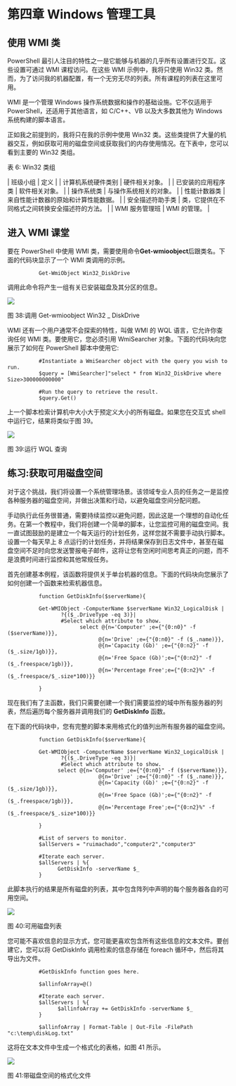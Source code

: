 # 第四章 Windows 管理工具

## 使用 WMI 类

PowerShell 最引人注目的特性之一是它能够与机器的几乎所有设置进行交互。这些设置可通过 WMI 课程访问。在这些 WMI 示例中，我将只使用 Win32 类。然而，为了访问我的机器配置，有一个无穷无尽的列表。所有课程的列表在这里可用。

WMI 是一个管理 Windows 操作系统数据和操作的基础设施。它不仅适用于 PowerShell，还适用于其他语言，如 C/C++、VB 以及大多数其他为 Windows 系统构建的脚本语言。

正如我之前提到的，我将只在我的示例中使用 Win32 类。这些类提供了大量的机器交互，例如获取可用的磁盘空间或获取我们的内存使用情况。在下表中，您可以看到主要的 Win32 类组。

表 6: Win32 类组

| 班级小组 | 定义 |
| 计算机系统硬件类别 | 硬件相关对象。 |
| 已安装的应用程序类 | 软件相关对象。 |
| 操作系统类 | 与操作系统相关的对象。 |
| 性能计数器类 | 来自性能计数器的原始和计算性能数据。 |
| 安全描述符助手类 | 类，它提供在不同格式之间转换安全描述符的方法。 |
| WMI 服务管理班 | WMI 的管理。 |

## 进入 WMI 课堂

要在 PowerShell 中使用 WMI 类，需要使用命令**Get-wmioobject**后跟类名。下面的代码块显示了一个 WMI 类调用的示例。

```
          Get-WmiObject Win32_DiskDrive

```

调用此命令将产生一组有关已安装磁盘及其分区的信息。

![](../Images/image042.png)

图 38:调用 Get-wmioobject Win32 _ DiskDrive

WMI 还有一个用户通常不会探索的特性，叫做 WMI 的 WQL 语言，它允许你查询任何 WMI 类。要使用它，您必须引用 WmiSearcher 对象。下面的代码块向您展示了如何在 PowerShell 脚本中使用它:

```
          #Instantiate a WmiSearcher object with the query you wish to run.
          $query = [WmiSearcher]"select * from Win32_DiskDrive where Size>300000000000"

          #Run the query to retrieve the result.
          $query.Get()

```

上一个脚本检索计算机中大小大于预定义大小的所有磁盘。如果您在交互式 shell 中运行它，结果将类似于图 39。

![](../Images/image043.jpg)

图 39:运行 WQL 查询

## 练习:获取可用磁盘空间

对于这个挑战，我们将设置一个系统管理场景。该领域专业人员的任务之一是监控各种服务器的磁盘空间，并做出决策和行动，以避免磁盘空间分配问题。

手动执行此任务很普通，需要持续监控以避免问题，因此这是一个理想的自动化任务。在第一个教程中，我们将创建一个简单的脚本，让您监控可用的磁盘空间。我一直试图鼓励的是建立一个每天运行的计划任务，这样您就不需要手动执行脚本。设置一个每天早上 8 点运行的计划任务，并将结果保存到日志文件中，甚至在磁盘空间不足时向您发送警报电子邮件，这将让您有空闲时间思考真正的问题，而不是浪费时间进行监控和其他常规任务。

首先创建基本例程，该函数将提供关于单台机器的信息。下面的代码块向您展示了如何创建一个函数来检索机器信息。

```
          function GetDiskInfo($serverName){

          Get-WMIObject -ComputerName $serverName Win32_LogicalDisk |
                 ?{($_.DriveType -eq 3)}|
                 #Select which attribute to show.
                       select @{n='Computer' ;e={"{0:n0}" -f ($serverName)}},
                             @{n='Drive' ;e={"{0:n0}" -f ($_.name)}},
                             @{n='Capacity (Gb)' ;e={"{0:n2}" -f ($_.size/1gb)}},
                             @{n='Free Space (Gb)';e={"{0:n2}" -f ($_.freespace/1gb)}},
                             @{n='Percentage Free';e={"{0:n2}%" -f ($_.freespace/$_.size*100)}}

          }

```

现在我们有了主函数，我们只需要创建一个我们需要监控的域中所有服务器的列表，然后遍历每个服务器并调用我们的 **GetDiskInfo** 函数。

在下面的代码块中，您有完整的脚本来用格式化的值列出所有服务器的磁盘空间。

```
          function GetDiskInfo($serverName){

          Get-WMIObject -ComputerName $serverName Win32_LogicalDisk |
                 ?{($_.DriveType -eq 3)}|
                 #Select which attribute to show.
                select @{n='Computer' ;e={"{0:n0}" -f ($serverName)}},
                             @{n='Drive' ;e={"{0:n0}" -f ($_.name)}},
                             @{n='Capacity (Gb)' ;e={"{0:n2}" -f ($_.size/1gb)}},
                             @{n='Free Space (Gb)';e={"{0:n2}" -f ($_.freespace/1gb)}},
                             @{n='Percentage Free';e={"{0:n2}%" -f ($_.freespace/$_.size*100)}}

          }

          #List of servers to monitor.
          $allServers = "ruimachado","computer2","computer3"

          #Iterate each server.
          $allServers | %{
                GetDiskInfo -serverName $_
          }

```

此脚本执行的结果是所有磁盘的列表，其中包含阵列中声明的每个服务器各自的可用空间。

![](../Images/image044.jpg)

图 40:可用磁盘列表

您可能不喜欢信息的显示方式，您可能更喜欢包含所有这些信息的文本文件。要创建它，您可以将 GetDiskInfo 调用检索的信息存储在 foreach 循环中，然后将其导出为文件。

```
          #GetDiskInfo function goes here.

          $allinfoArray=@()

          #Iterate each server.
          $allServers | %{
                $allinfoArray += GetDiskInfo -serverName $_
          }

          $allinfoArray | Format-Table | Out-File -FilePath "c:\temp\diskLog.txt"

```

这将在文本文件中生成一个格式化的表格，如图 41 所示。

![](../Images/image045.jpg)

图 41:带磁盘空间的格式化文件